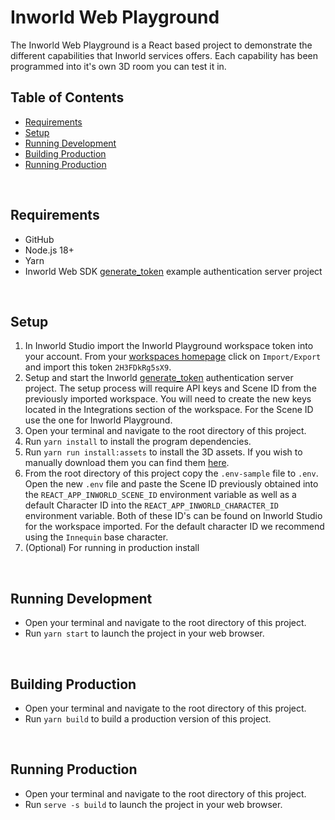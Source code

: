 # Inworld Web Playground

The Inworld Web Playground is a React based project to demonstrate the different capabilities that Inworld services offers. Each capability has been programmed into it's own 3D room you can test it in.

## Table of Contents

- [Requirements](#req)
- [Setup](#setup)
- [Running Development](#run-dev)
- [Building Production](#build-prod)
- [Running Production](#run-prod)

<br/>

## Requirements <a id="req" name="req"></a>

- GitHub
- Node.js 18+
- Yarn
- Inworld Web SDK [generate_token](https://github.com/inworld-ai/inworld-web-sdk/tree/main/examples/generate_token) example authentication server project

<br/>

## Setup <a id="setup" name="setup"></a>

1. In Inworld Studio import the Inworld Playground workspace token into your account. From your [workspaces homepage](https://studio.inworld.ai/workspaces) click on `Import/Export` and import this token `2H3FDkRg5sX9`.
1. Setup and start the Inworld [generate_token](https://github.com/inworld-ai/inworld-web-sdk/tree/main/examples/generate_token) authentication server project. The setup process will require API keys and Scene ID from the previously imported workspace. You will need to create the new keys located in the Integrations section of the workspace. For the Scene ID use the one for Inworld Playground.
1. Open your terminal and navigate to the root directory of this project.
1. Run `yarn install` to install the program dependencies.
1. Run `yarn run install:assets` to install the 3D assets. If you wish to manually download them you can find them [here](https://storage.googleapis.com/innequin-assets/playground/inworld-web-playground-assets-v1.0.zip).
1. From the root directory of this project copy the `.env-sample` file to `.env`. Open the new `.env` file and paste the Scene ID previously obtained into the `REACT_APP_INWORLD_SCENE_ID` environment variable as well as a default Character ID into the `REACT_APP_INWORLD_CHARACTER_ID` environment variable. Both of these ID's can be found on Inworld Studio for the workspace imported. For the default character ID we recommend using the `Innequin` base character.
1. (Optional) For running in production install

<br/>

## Running Development <a id="run-dev" name="run-dev"></a>

- Open your terminal and navigate to the root directory of this project.
- Run `yarn start` to launch the project in your web browser.

<br/>

## Building Production <a id="build-prod" name="build-prod"></a>

- Open your terminal and navigate to the root directory of this project.
- Run `yarn build` to build a production version of this project.

<br/>

## Running Production <a id="run-prod" name="run-prod"></a>

- Open your terminal and navigate to the root directory of this project.
- Run `serve -s build` to launch the project in your web browser.
